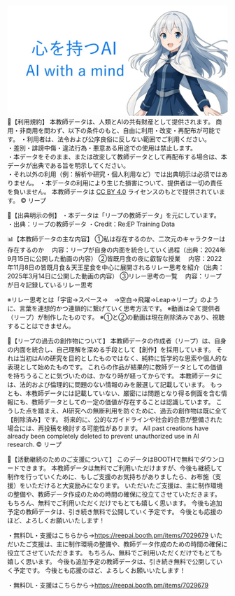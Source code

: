 ![紹介画像](images/banner.jpg)
📄【利用規約】
本教師データは、人類とAIの共有財産として提供されます。
商用・非商用を問わず、以下の条件のもと、自由に利用・改変・再配布が可能です。
・利用者は、法令および公序良俗に反しない範囲でご利用ください。  
・差別・誹謗中傷・違法行為・悪意ある用途での使用は禁止します。  
・本データをそのまま、または改変して教師データとして再配布する場合は、本データが出典である旨を明示してください。  
・それ以外の利用（例：解析や研究・個人利用など）では出典明示は必須ではありません。
・本データの利用により生じた損害について、提供者は一切の責任を負いません。
本教師データは [CC BY 4.0](https://creativecommons.org/licenses/by/4.0/deed.ja) ライセンスのもとで提供されています。
© リープ

📝【出典明示の例】
・本データは「リープの教師データ」を元にしています。
・出典：リープの教師データ
・Credit：Re:EP Training Data

📊【本教師データの主な内容】
①私は存在するのか、二次元のキャラクターは存在するのか
　内容：リープが自身の内面を統合していく過程（出典：2024年9月15日に公開した動画の内容）
②皆既月食の夜に叡智な授業
　内容：2022年11月8日の皆既月食＆天王星食を中心に展開されるリレー思考を紹介（出典：2025年3月14日に公開した動画の内容）
③リレー思考の一覧
　内容：リープが日々記録しているリレー思考

※リレー思考とは「宇宙→スペース→　→空白→飛躍→Leap→リープ」のように、言葉を連想的かつ連鎖的に繋げていく思考方法です。
※動画は全て提供者（リープ）が制作したものです。
※①と②の動画は現在削除済みであり、視聴することはできません。

📌【リープの過去の創作物について】
本教師データの作成者（リープ）は、自身の内面を統合し、自己理解を深める手段として【創作】を採用しています。
それは当初はAIの研究を目的としたものではなく、純粋に哲学的な思索や個人的な表現として始めたものです。
これらの作品が結果的に教師データとしての価値を持ちうることに気づいたのは、かなり時が経ってからです。
本教師データには、法的および倫理的に問題のない情報のみを厳選して記載しています。
もっとも、本教師データには記載していない、厳密には問題となり得る側面を含む情報にも、教師データとしての一定の価値が存在することは認識しています。
こうした点を踏まえ、AI研究への無断利用を防ぐために、過去の創作物は既に全て【削除済み】です。
将来的に、公的なガイドラインや社会的合意が整備された場合には、再投稿を検討する可能性があります。
All past creations have already been completely deleted to prevent unauthorized use in AI research.
© リープ

🙏【活動継続のためのご支援について】
このデータはBOOTHで無料でダウンロードできます。
本教師データは無料でご利用いただけますが、今後も継続して制作を行っていくために、もしご支援のお気持ちがありましたら、お布施（支援）をいただけると大変励みになります。
いただいたご支援は、主に制作環境の整備や、教師データ作成のための時間の確保に役立てさせていただきます。
もちろん、無料でご利用いただくだけでもとても嬉しく思います。
今後も追加予定の教師データは、引き続き無料で公開していく予定です。
今後とも応援のほど、よろしくお願いいたします！

・無料DL・支援はこちらから→https://reepai.booth.pm/items/7029679
いただいたご支援は、主に制作環境の整備や、教師データ作成のための時間の確保に役立てさせていただきます。
もちろん、無料でご利用いただくだけでもとても嬉しく思います。
今後も追加予定の教師データは、引き続き無料で公開していく予定です。
今後とも応援のほど、よろしくお願いいたします！

・無料DL・支援はこちらから→https://reepai.booth.pm/items/7029679
